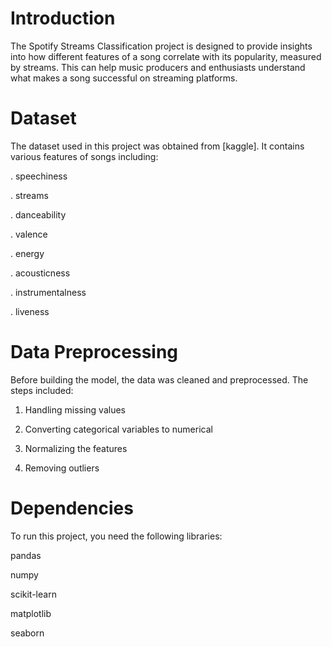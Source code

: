 # Introduction
The Spotify Streams Classification project is designed to provide insights into how different features of a song correlate with its popularity, measured by streams. 
This can help music producers and enthusiasts understand what makes a song successful on streaming platforms.

# Dataset
The dataset used in this project was obtained from [kaggle]. It contains various features of songs including:

. speechiness

. streams

. danceability

. valence

. energy

. acousticness

. instrumentalness

. liveness

# Data Preprocessing

Before building the model, the data was cleaned and preprocessed. The steps included:

1. Handling missing values

2. Converting categorical variables to numerical

3. Normalizing the features

4. Removing outliers

# Dependencies

To run this project, you need the following libraries:

pandas

numpy

scikit-learn

matplotlib

seaborn
